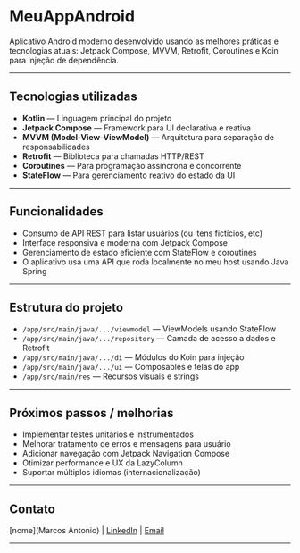 # MeuAppAndroid

Aplicativo Android moderno desenvolvido usando as melhores práticas e tecnologias atuais: Jetpack Compose, MVVM, Retrofit, Coroutines e Koin para injeção de dependência.

---

## Tecnologias utilizadas

- **Kotlin** — Linguagem principal do projeto  
- **Jetpack Compose** — Framework para UI declarativa e reativa  
- **MVVM (Model-View-ViewModel)** — Arquitetura para separação de responsabilidades  
- **Retrofit** — Biblioteca para chamadas HTTP/REST  
- **Coroutines** — Para programação assíncrona e concorrente  
- **StateFlow** — Para gerenciamento reativo do estado da UI  

---

## Funcionalidades

- Consumo de API REST para listar usuários (ou itens fictícios, etc)  
- Interface responsiva e moderna com Jetpack Compose  
- Gerenciamento de estado eficiente com StateFlow e coroutines  
- O aplicativo usa uma API que roda localmente no meu host usando Java Spring
  
---

## Estrutura do projeto

- `/app/src/main/java/.../viewmodel` — ViewModels usando StateFlow  
- `/app/src/main/java/.../repository` — Camada de acesso a dados e Retrofit  
- `/app/src/main/java/.../di` — Módulos do Koin para injeção  
- `/app/src/main/java/.../ui` — Composables e telas do app  
- `/app/src/main/res` — Recursos visuais e strings  

---

## Próximos passos / melhorias

- Implementar testes unitários e instrumentados  
- Melhorar tratamento de erros e mensagens para usuário  
- Adicionar navegação com Jetpack Navigation Compose  
- Otimizar performance e UX da LazyColumn  
- Suportar múltiplos idiomas (internacionalização)  

---

## Contato

[nome](Marcos Antonio) | [LinkedIn](https://www.linkedin.com/in/marcos-a-0bb3b9322/) | [Email](marcos.antonio.assis1307@gmail.com)

---
